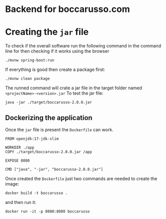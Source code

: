 # Backend for boccarusso.com

# Creating the `jar` file
To check if the overall software run the following command in the command line for then checking if it works using the browser

```
./mvnw spring-boot:run
```

If everything is good then create a package first:

```
./mvnw clean package
```

The runned command will crate a jar file in the target folder named `<projectName>-<version>.jar`
To test the jar file:

```
java -jar ./target/boccarusso-2.0.0.jar
```

## Dockerizing the application

Once the `jar` file is present the `Dockerfile` can work.

```
FROM openjdk:17-jdk-slim

WORKDIR ./app
COPY ./target/boccarusso-2.0.0.jar /app

EXPOSE 8080

CMD ["java", "-jar", "boccarusso-2.0.0.jar"]

```

Once created the `Dockerfile` just two commands are needed to create the image:

```
docker build -t boccarusso .
```

and then run it:

```
docker run -it -p 8080:8080 boccarusso
```
